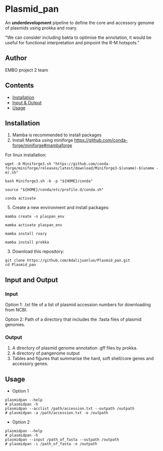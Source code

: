 # Plasmid_pan
An **underdevelopment** pipeline to define the core and accessory genome of plasmids using prokka and roary. 

"We can consider including bakta to optimise the annotation, it would be useful for functional interpretation and pinpoint the R-M hotspots."

## Author
EMBO project 2 team
## Contents

- [Installation](#installation)
- [Input & Output](#input-and-output)
- [Usage](#usage)

## Installation
1. Mamba is recommended to install packages
2. Install Mamba using miniforge https://github.com/conda-forge/miniforge#mambaforge
   
For linux installation:
````
wget -O Miniforge3.sh "https://github.com/conda-forge/miniforge/releases/latest/download/Miniforge3-$(uname)-$(uname -m).sh"

bash Miniforge3.sh -b -p "${HOME}/conda"

source "${HOME}/conda/etc/profile.d/conda.sh"

conda activate
````
5. Create a new environment and install packages:
````
mamba create -n plaspan_env

mamba activate plaspan_env

mamba install roary

mamba install prokka
````
3. Download this repository:
````
git clone https://github.com/Adalijuanluo/Plasmid_pan.git
cd Plasmid_pan
````

## Input and Output
### Input 
Option 1: .txt file of a list of plasmid accession numbers for downloading from NCBI.

Option 2: Path of a directory that includes the .fasta files of plasmid genomes.  
   
### Output
1. A directory of plasmid genome annotation .gff files by prokka.
2. A directory of pangenome output
3. Tables and figures that summarise the hard, soft shell/core genes and accessory genes. 

## Usage
* Option 1
````
plasmidpan --help
# plasmidpan -h
plasmidpan --acclist /path/accession.txt --outpath /outpath
# plasmidpan -a /path/accession.txt -o /outpath

````
* Option 2
````
plasmidpan --help
# plasmidpan -h
plasmidpan --input /path_of_fasta --outpath /outpath
# plasmidpan -i /path_of_fasta -o /outpath
````

